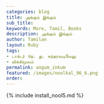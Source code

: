 ```yaml
---
categories: blog
title: அங்கும் இங்கும்
sub_title: 
keywords: More, Tamil, Books
description: அங்கும் இங்கும்
author: Tamilan
layout: Ruby
tags:
- டாக்டர் நெ. து. சுந்தரவடிவேலு
- விக்கிமூலம்
permalink: angum_inkum
featured: /images/noolkal_96_6.png
order: 
---
```

{% include install_nool5.md %}
